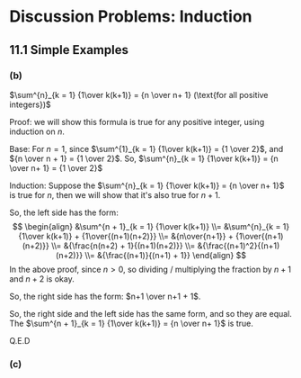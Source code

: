 # Discussion Problems: Induction

## 11.1 Simple Examples

### (b)

 $\sum^{n}_{k = 1} {1\over k(k+1)} = {n \over n+ 1} (\text{for all positive integers})$

Proof: we will show this formula is true for any positive integer, using induction on  $n$.

Base: For $n = 1$, since $\sum^{1}_{k = 1} {1\over k(k+1)} = {1 \over 2}$, and ${n \over n + 1} = {1 \over 2}$. So, $\sum^{n}_{k = 1} {1\over k(k+1)} = {n \over n+ 1} = {1 \over 2}$

Induction: Suppose the $\sum^{n}_{k = 1} {1\over k(k+1)} = {n \over n+ 1}$ is true for $n$, then we will show that it's also true for $n + 1$.

So, the left side has the form:
$$
\begin{align}
    &\sum^{n + 1}_{k = 1} {1\over k(k+1)} 
\\= &\sum^{n}_{k = 1} {1\over k(k+1)} + {1\over{(n+1)(n+2)}}
\\= &{n\over{n+1}} + {1\over{(n+1)(n+2)}}
\\= &{\frac{n(n+2) + 1}{(n+1)(n+2)}}
\\= &{\frac{(n+1)^2}{(n+1)(n+2)}}
\\= &{\frac{(n+1)}{(n+1) + 1}}
\end{align}
$$
In the above proof, since $n > 0$, so dividing / multiplying the fraction by $n + 1$ and $n + 2$ is okay.

So, the right side has the form: $n+1 \over n+1 + 1$.

So, the right side and the left side has the same form, and so they are equal. The $\sum^{n + 1}_{k = 1} {1\over k(k+1)} = {n \over n+ 1}$ is true.

Q.E.D

### (c)
